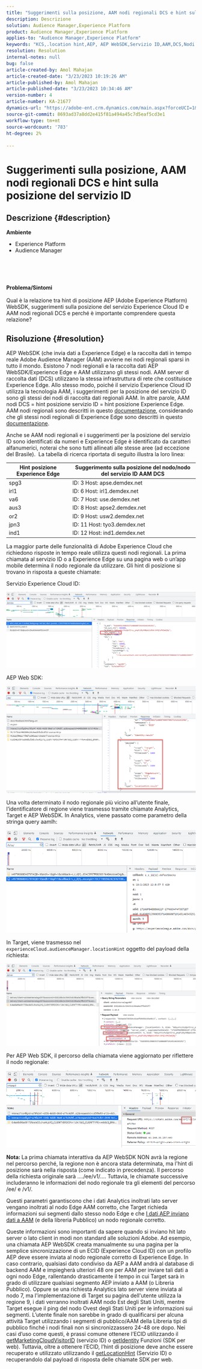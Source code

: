 ```yaml
---
title: "Suggerimenti sulla posizione, AAM nodi regionali DCS e hint sulla posizione del servizio ID"
description: Descrizione
solution: Audience Manager,Experience Platform
product: Audience Manager,Experience Platform
applies-to: "Audience Manager,Experience Platform"
keywords: "KCS,.location hint,AEP, AEP WebSDK,Servizio ID,AAM,DCS,Nodi regionali"
resolution: Resolution
internal-notes: null
bug: false
article-created-by: Amol Mahajan
article-created-date: "3/23/2023 10:19:26 AM"
article-published-by: Amol Mahajan
article-published-date: "3/23/2023 10:34:46 AM"
version-number: 4
article-number: KA-21677
dynamics-url: "https://adobe-ent.crm.dynamics.com/main.aspx?forceUCI=1&pagetype=entityrecord&etn=knowledgearticle&id=42b1582f-64c9-ed11-b597-6045bd006b25"
source-git-commit: 8693ad37a8dd2e415f81a494a45c7d5eaf5cd3e1
workflow-type: tm+mt
source-wordcount: '783'
ht-degree: 2%

---
```


# Suggerimenti sulla posizione, AAM nodi regionali DCS e hint sulla posizione del servizio ID

## Descrizione {#description}

<b>Ambiente</b>
- Experience Platform
- Audience Manager

<br><br> <br><br><b>Problema/Sintomi</b><br><br>Qual è la relazione tra hint di posizione AEP (Adobe Experience Platform) WebSDK, suggerimenti sulla posizione del servizio Experience Cloud ID e AAM nodi regionali DCS e perché è importante comprendere questa relazione?<br>

## Risoluzione {#resolution}


AEP WebSDK (che invia dati a Experience Edge) e la raccolta dati in tempo reale Adobe Audience Manager (AAM) avviene nei nodi regionali sparsi in tutto il mondo. Esistono 7 nodi regionali e la raccolta dati AEP WebSDK/Experience Edge e AAM utilizzano gli stessi nodi. AAM server di raccolta dati (DCS) utilizzano la stessa infrastruttura di rete che costituisce Experience Edge. Allo stesso modo, poiché il servizio Experience Cloud ID utilizza la tecnologia AAM, i suggerimenti per la posizione del servizio ID sono gli stessi dei nodi di raccolta dati regionali AAM. In altre parole, AAM nodi DCS = hint posizione servizio ID = hint posizione Experience Edge. AAM nodi regionali sono descritti in questo [documentazione](https://experienceleague.adobe.com/docs/audience-manager/user-guide/api-and-sdk-code/dcs/dcs-api-reference/dcs-regions.html?lang=en), considerando che gli stessi nodi regionali di Experience Edge sono descritti in questo [documentazione](https://experienceleague.adobe.com/docs/experience-platform/edge-network-server-api/location-hints.html?lang=en).

Anche se AAM nodi regionali e i suggerimenti per la posizione del servizio ID sono identificati da numeri e Experience Edge è identificato da caratteri alfanumerici, noterai che sono tutti allineati alle stesse aree (ad eccezione del Brasile).  La tabella di ricerca riportata di seguito illustra la loro linea:


| Hint posizione Experience Edge | Suggerimento sulla posizione del nodo/nodo del servizio ID AAM DCS |
| --- | --- |
| spg3 | ID: 3 Host: apse.demdex.net |
| irl1 | ID: 6 Host: irl1.demdex.net |
| va6 | ID: 7 Host: use.demdex.net |
| aus3 | ID: 8 Host: apse2.demdex.net |
| or2 | ID: 9 Host: usw2.demdex.net |
| jpn3 | ID: 11 Host: tyo3.demdex.net |
| ind1 | ID: 12 Host: ind1.demdex.net |


La maggior parte delle funzionalità di Adobe Experience Cloud che richiedono risposte in tempo reale utilizza questi nodi regionali. La prima chiamata al servizio ID o a Experience Edge su una pagina web o un’app mobile determina il nodo regionale da utilizzare. Gli hint di posizione si trovano in risposta a queste chiamate:

Servizio Experience Cloud ID:

![](assets/e80a1235-77bf-ed11-83ff-6045bd006239.png)



AEP Web SDK:

![](assets/8f50cbb3-75bf-ed11-83ff-6045bd006239.png)

Una volta determinato il nodo regionale più vicino all’utente finale, l’identificatore di regione viene trasmesso tramite chiamate Analytics, Target e AEP WebSDK. In Analytics, viene passato come parametro della stringa query aamlh:

![](assets/33af14ff-77bf-ed11-83ff-6045bd006239.png)

In Target, viene trasmesso nel `experienceCloud.audienceManager.locationHint` oggetto del payload della richiesta:

![](assets/dce94437-78bf-ed11-83ff-6045bd006239.png)

Per AEP Web SDK, il percorso della chiamata viene aggiornato per riflettere il nodo regionale:

![](assets/8245a050-79bf-ed11-83ff-6045bd006239.png)

<b>Nota: </b>La prima chiamata interattiva da AEP WebSDK NON avrà la regione nel percorso perché, la regione non è ancora stata determinata, ma l&#39;hint di posizione sarà nella risposta (come indicato in precedenza). Il percorso della richiesta originale sarà ..../ee/v1/.... Tuttavia, le chiamate successive includeranno le informazioni del nodo regionale tra gli elementi del percorso /ee/ e /v1/.

Questi parametri garantiscono che i dati Analytics inoltrati lato server vengano inoltrati al nodo Edge AAM corretto, che Target richieda informazioni sui segmenti dallo stesso nodo Edge e che [I dati AEP inviano dati a AAM](https://experienceleague.adobe.com/docs/audience-manager/user-guide/implementation-integration-guides/integration-experience-platform/aam-aep-audience-sharing.html?lang=en) (e della libreria Pubblico) un nodo regionale corretto.

Queste informazioni sono importanti da sapere quando si inviano hit lato server o lato client in modi non standard alle soluzioni Adobe. Ad esempio, una chiamata AEP WebSDK creata manualmente su una pagina per la semplice sincronizzazione di un ECID (Experience Cloud ID) con un profilo AEP deve essere inviata al nodo regionale corretto di Experience Edge. In caso contrario, qualsiasi dato condiviso da AEP a AAM andrà al database di backend AAM e impiegherà ulteriori 48 ore per AAM per inviare tali dati a ogni nodo Edge, rallentando drasticamente il tempo in cui Target sarà in grado di utilizzare qualsiasi segmento AEP inviato a AAM (o Libreria Pubblico). Oppure se una richiesta Analytics lato server viene inviata al nodo 7, ma l&#39;implementazione di Target su pagina dell&#39;utente utilizza la regione 9, i dati verranno inoltrati AAM nodo Est degli Stati Uniti, mentre Target esegue il ping del nodo Ovest degli Stati Uniti per le informazioni sui segmenti. L’utente finale non sarebbe in grado di qualificarsi per alcuna attività Target utilizzando i segmenti di pubblico/AAM della Libreria tipi di pubblico finché i nodi finali non si sincronizzassero 24-48 ore dopo. Nei casi d’uso come questi, è prassi comune ottenere l’ECID utilizzando il [getMarketingCloudVisitorID](https://experienceleague.adobe.com/docs/id-service/using/id-service-api/methods/getmcvid.html?lang=en) (servizio ID) o [getIdentity](https://experienceleague.adobe.com/docs/experience-platform/edge/extension/accessing-the-ecid.html?lang=en) Funzioni (SDK per web). Tuttavia, oltre a ottenere l’ECID, l’hint di posizione deve anche essere recuperato e utilizzato utilizzando il [getLocationHint](https://experienceleague.adobe.com/docs/id-service/using/id-service-api/methods/getlocationhint.html?lang=en) (Servizio ID) o recuperandolo dal payload di risposta delle chiamate SDK per web.








